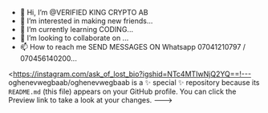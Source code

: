 - 👋 Hi, I’m @VERIFIED KING CRYPTO AB 
- 👀 I’m interested in making new friends...
- 🌱 I’m currently learning CODING...
- 💞️ I’m looking to collaborate on ...
- 📫 How to reach me SEND MESSAGES ON Whatsapp 07041210797 / 070456140200...

<https://instagram.com/ask_of_lost_bio?igshid=NTc4MTIwNjQ2YQ==!---
oghenevwegbaab/oghenevwegbaab is a ✨ special ✨ repository because its `README.md` (this file) appears on your GitHub profile.
You can click the Preview link to take a look at your changes.
--->
